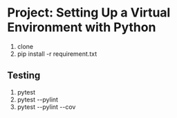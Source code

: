 # Project: Setting Up a Virtual Environment with Python

1. clone
2. pip install -r requirement.txt

## Testing

1. pytest
2. pytest --pylint
3. pytest --pylint --cov

